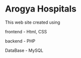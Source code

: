 # Arogya Hospitals
This web site created using

frontend - Html, CSS

backend - PHP

DataBase - MySQL
